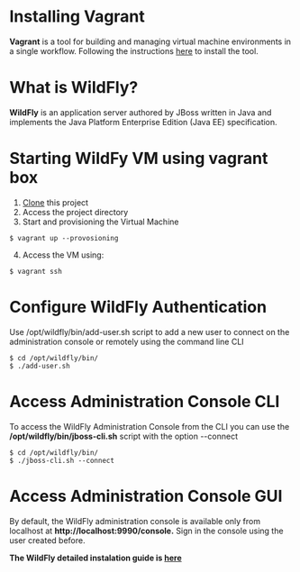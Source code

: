 # Installing Vagrant

**Vagrant** is a tool for building and managing virtual machine environments in a single workflow. 
Following the instructions [here](https://www.vagrantup.com/docs/installation/) to install the tool. 

# What is WildFly?

**WildFly** is an application server authored by JBoss written in Java and implements the Java Platform Enterprise Edition (Java EE) specification.

# Starting WildFy VM using vagrant box

1. [Clone](https://github.com/macedojleo/vagrant-wildfly.git) this project
2. Access the project directory
3. Start and provisioning the Virtual Machine
 
 ```$ vagrant up --provosioning ```

 4. Access the VM using:
  
 ```$ vagrant ssh``` 

# Configure WildFly Authentication

Use /opt/wildfly/bin/add-user.sh script to add a new user to connect on the administration console or remotely using the command line CLI

 ``` 
 $ cd /opt/wildfly/bin/
 $ ./add-user.sh
 ```

# Access Administration Console CLI

To access the WildFly Administration Console from the CLI you can use the **/opt/wildfly/bin/jboss-cli.sh** script with the option --connect

 ```
 $ cd /opt/wildfly/bin/
 $ ./jboss-cli.sh --connect
 ```
 
# Access Administration Console GUI

By default, the WildFly administration console is available only from localhost at **http://localhost:9990/console.**
Sign in the console using the user created before.
 
**The WildFly detailed instalation guide is [here](https://linuxize.com/post/how-to-install-wildfly-on-ubuntu-18-04/)**  
